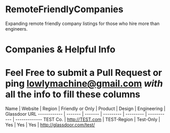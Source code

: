 # RemoteFriendlyCompanies
Expanding remote friendly company listings for those who hire more than engineers.

# Companies & Helpful Info

# Feel Free to submit a Pull Request or ping lowlymachine@gmail.com _with_ all the info to fill these columns

Name | Website | Region | Friendly or Only | Product | Design | Engineering | Glassdoor URL
------------ | ------- | ------- | --------- | --------- | ----------- | -------------
TEST Co. | http://TEST.com | TEST-Region | Test-Only | Yes | Yes | Yes | http://glassdoor.com/test/
